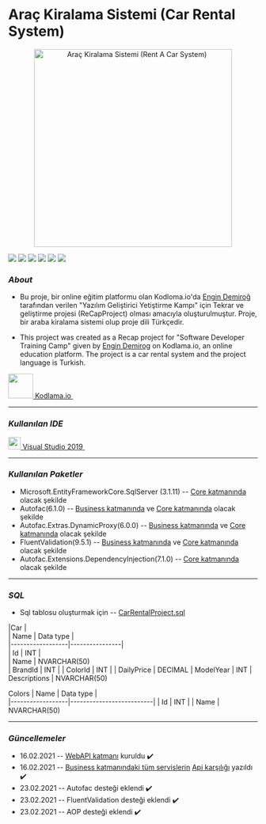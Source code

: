 # Araç Kiralama Sistemi (Car Rental System) 
<p align="center">
<img src="https://st2.depositphotos.com/2172301/6557/v/950/depositphotos_65575193-stock-illustration-vector-template-of-car-rental.jpg"  alt="Araç Kiralama Sistemi (Rent A Car System)" width="400" height="400"/>

![](https://img.shields.io/github/stars/zeynepmirayertunc/ReCapProject.svg) ![](https://img.shields.io/github/forks/zeynepmirayertunc/ReCapProject.svg) ![](https://img.shields.io/github/tag/zeynepmirayertunc/ReCapProject.svg) ![](https://img.shields.io/github/release/zeynepmirayertunc/ReCapProject.svg) ![](https://img.shields.io/github/issues/zeynepmirayertunc/ReCapProject.svg) ![](https://img.shields.io/bower/v/editor.md.svg)

### *About*
- Bu proje, bir online eğitim platformu olan Kodloma.io'da [Engin Demiroğ](https://github.com/engindemirog) tarafından verilen "Yazılım Geliştirici Yetiştirme Kampı" için Tekrar ve geliştirme projesi (ReCapProject) olması amacıyla oluşturulmuştur. Proje, bir araba kiralama sistemi olup proje dili Türkçedir. 

- This project was created as a Recap project for "Software Developer Training Camp" given by [Engin Demirog](https://github.com/engindemirog) on Kodlama.io, an online education platform. The project is a car rental system and the project language is Turkish.
 
 
 <p> 
 <a href="https://www.kodlama.io/" target="_blank"> 
  <img src="https://process.fs.teachablecdn.com/ADNupMnWyR7kCWRvm76Laz/resize=width:705/https://www.filepicker.io/api/file/Zk7d1MdoSJ6cEShVbfd0" width="50" height="50"> Kodlama.io
  </a> &nbsp;

-----------------------
### *Kullanılan IDE* 
<p> 
 <a href="https://visualstudio.microsoft.com/tr/vs/" target="_blank"> 
<img src="https://upload.wikimedia.org/wikipedia/commons/thumb/5/59/Visual_Studio_Icon_2019.svg/1200px-Visual_Studio_Icon_2019.svg.png" width="25" height="25"> 
Visual Studio 2019
  </a> &nbsp;
 
----------------------------------------
### *Kullanılan Paketler*
- Microsoft.EntityFrameworkCore.SqlServer (3.1.11) -- [Core katmanında](https://github.com/zeynepmirayertunc/ReCapProject/blob/master/Core) olacak şekilde
- Autofac(6.1.0) -- [Business katmanında](https://github.com/zeynepmirayertunc/ReCapProject/blob/master/Core) ve [Core katmanında](https://github.com/zeynepmirayertunc/ReCapProject/blob/master/Core) olacak şekilde
- Autofac.Extras.DynamicProxy(6.0.0) -- [Business katmanında](https://github.com/zeynepmirayertunc/ReCapProject/blob/master/Core) ve [Core katmanında](https://github.com/zeynepmirayertunc/ReCapProject/blob/master/Core) olacak şekilde
- FluentValidation(9.5.1) -- [Business katmanında](https://github.com/zeynepmirayertunc/ReCapProject/blob/master/Core) ve [Core katmanında](https://github.com/zeynepmirayertunc/ReCapProject/blob/master/Core) olacak şekilde
- Autofac.Extensions.DependencyInjection(7.1.0) -- [Core katmanında](https://github.com/zeynepmirayertunc/ReCapProject/blob/master/Core) olacak şekilde


---------------------------------------
### *SQL*
- Sql tablosu oluşturmak için --  [CarRentalProject.sql](https://github.com/zeynepmirayertunc/ReCapProject/blob/master/CarRentalProject.sql)


|Car                               |                                                             
| Name       | Data type  |                                                                    
|------------------|----------------|                 
| Id      | INT    |                                            
| Name    | NVARCHAR(50)                                        
| BrandId      | INT     |
| ColorId      | INT   |
| DailyPrice    | DECIMAL
| ModelYear      | INT 
| Descriptions   | NVARCHAR(50) 

Colors 
| Name       | Data type  |  
|------------------|--------------------------|
| Id      | INT    |
| Name    | NVARCHAR(50)

-----------------------------------


### *Güncellemeler*
- 16.02.2021 -- [WebAPI katmanı](https://github.com/zeynepmirayertunc/ReCapProject/blob/master/WebAPI) kuruldu :heavy_check_mark:
- 16.02.2021 -- [Business katmanındaki tüm servislerin](https://github.com/zeynepmirayertunc/ReCapProject/tree/master/Business/Abstract) [Api karşılığı](https://github.com/zeynepmirayertunc/ReCapProject/tree/master/WebAPI/Controllers) yazıldı :heavy_check_mark:
- 23.02.2021 -- Autofac desteği eklendi :heavy_check_mark:
- 23.02.2021 -- FluentValidation desteği eklendi :heavy_check_mark:
- 23.02.2021 -- AOP desteği eklendi :heavy_check_mark: 

  
  

